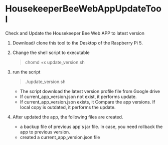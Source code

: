 # HousekeeperBeeWebAppUpdateTool
Check and Update the Housekeeper Bee Web APP to latest version

1. Download/ clone this tool to the Desktop of the Raspberry Pi 5.
2. Change the shell script to executable      

    > chomd +x update_version.sh

3. run the script

    > ./update_version.sh   

    - The script download the latest version profile file from Google drive
    - If current_app_version.json not exist, it performs update.
    - If current_app_version.json exists, it Compare the app versions. If local copy is outdated, it performs the update.    

4. After updated the app, the following files are created.    
    - a backup file of previous app's jar file. In case, you need rollback the app to previous version.
    - created a current_app_version.json file      

      
